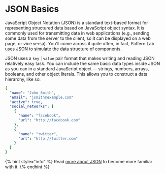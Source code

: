 # JSON Basics

JavaScript Object Notation \(JSON\) is a standard text-based format for representing structured data based on JavaScript object syntax. It is commonly used for transmitting data in web applications \(e.g., sending some data from the server to the client, so it can be displayed on a web page, or vice versa\). You'll come across it quite often, in fact, Pattern Lab uses JSON to simulate the data structure of components.

JSON uses a `key` \| `value` pair format that makes writing and reading JSON relatively easy task.  You can include the same basic data types inside JSON as you can in a standard JavaScript object — strings, numbers, arrays, booleans, and other object literals. This allows you to construct a data hierarchy, like so:

```yaml
{
  "name": "John Smith",
  "email": "jsmith@example.com"
  "active": true,
  "social_networks": [
    {
      "name": "facebook",
      "url": "http://facebook.com"
    },
    {
      "name": "twitter",
      "url": "http://twitter.com"
    }
  ]
}
```

{% hint style="info" %}
Read [more about JSON](https://developer.mozilla.org/en-US/docs/Learn/JavaScript/Objects/JSON) to become more familiar with it.
{% endhint %}
